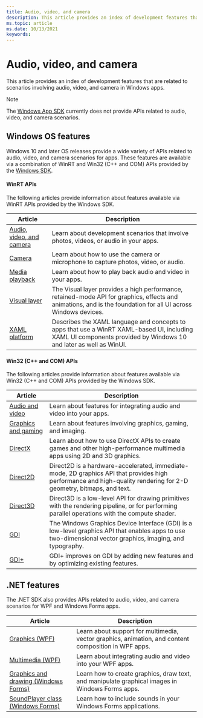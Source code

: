 ```yaml
---
title: Audio, video, and camera
description: This article provides an index of development features that are related to scenarios involving audio, video, and camera in Windows apps.
ms.topic: article
ms.date: 10/13/2021
keywords: 
---
```


# Audio, video, and camera

This article provides an index of development features that are related to scenarios involving audio, video, and camera in Windows apps.

> [!NOTE]
> The [Windows App SDK](../windows-app-sdk/index.md) currently does not provide APIs related to audio, video, and camera scenarios.

## Windows OS features

Windows 10 and later OS releases provide a wide variety of APIs related to audio, video, and camera scenarios for apps. These features are available via a combination of WinRT and Win32 (C++ and COM) APIs provided by the [Windows SDK](https://developer.microsoft.com/windows/downloads/windows-sdk).

#### WinRT APIs

The following articles provide information about features available via WinRT APIs provided by the Windows SDK.

| Article | Description |
|---------|-------------|
| [Audio, video, and camera](/windows/uwp/audio-video-camera/) | Learn about development scenarios that involve photos, videos, or audio in your apps. |
| [Camera](/windows/uwp/audio-video-camera/camera) | Learn about how to use the camera or microphone to capture photos, video, or audio. |
| [Media playback](/windows/uwp/audio-video-camera/media-playback/) | Learn about how to play back audio and video in your apps. |
| [Visual layer](/windows/uwp/composition/visual-layer) | The Visual layer provides a high performance, retained-mode API for graphics, effects and animations, and is the foundation for all UI across Windows devices. |
| [XAML platform](/windows/uwp/xaml-platform/) |  Describes the XAML language and concepts to apps that use a WinRT XAML-based UI, including XAML UI components provided by Windows 10 and later as well as WinUI. |

#### Win32 (C++ and COM) APIs

The following articles provide information about features available via Win32 (C++ and COM) APIs provided by the Windows SDK.

| Article | Description |
|---------|-------------|
| [Audio and video](/windows/desktop/audio-and-video) | Learn about features for integrating audio and video into your apps. |
| [Graphics and gaming](/windows/desktop/graphics-and-multimedia) | Learn about features involving graphics, gaming, and imaging. |
| [DirectX](/windows/desktop/getting-started-with-directx-graphics) | Learn about how to use DirectX APIs to create games and other high-performance multimedia apps using 2D and 3D graphics. |
| [Direct2D](/windows/desktop/direct2d/direct2d-portal) | Direct2D is a hardware-accelerated, immediate-mode, 2D graphics API that provides high performance and high-quality rendering for 2-D geometry, bitmaps, and text. |
| [Direct3D](/windows/desktop/direct3d) |  Direct3D is a low-level API for drawing primitives with the rendering pipeline, or for performing parallel operations with the compute shader.  |
| [GDI](/windows/desktop/gdi/windows-gdi) | The Windows Graphics Device Interface (GDI) is a low-level graphics API that enables apps to use two-dimensional vector graphics, imaging, and typography. |
| [GDI+](/windows/desktop/gdiplus/-gdiplus-gdi-start) |  GDI+ improves on GDI by adding new features and by optimizing existing features. |

## .NET features

The .NET SDK also provides APIs related to audio, video, and camera scenarios for WPF and Windows Forms apps.

| Article | Description |
|---------|-------------|
| [Graphics (WPF)](/dotnet/framework/wpf/graphics-multimedia/graphics) | Learn about support for multimedia, vector graphics, animation, and content composition in WPF apps. |
| [Multimedia (WPF)](/dotnet/framework/wpf/graphics-multimedia/multimedia-overview) | Learn about integrating audio and video into your WPF apps. |
| [Graphics and drawing (Windows Forms)](/dotnet/framework/winforms/advanced/graphics-and-drawing-in-windows-forms) | Learn how to create graphics, draw text, and manipulate graphical images in Windows Forms apps. |
| [SoundPlayer class (Windows Forms)](/dotnet/framework/winforms/controls/soundplayer-class-overview) | Learn how to include sounds in your Windows Forms applications. |
